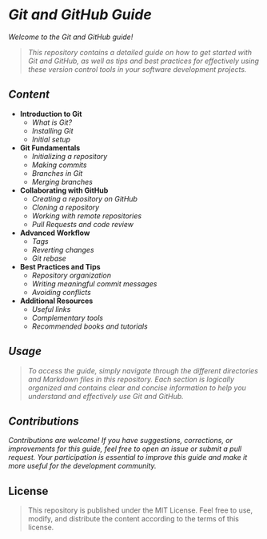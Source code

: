 <!-- Autor: Daniel Benjamin Perez Morales -->
<!-- GitHub: https://github.com/DanielPerezMoralesDev13 -->
<!-- Correo electrónico: danielperezdev@proton.me -->

# ***Git and GitHub Guide***

*Welcome to the Git and GitHub guide!*

> *This repository contains a detailed guide on how to get started with Git and GitHub, as well as tips and best practices for effectively using these version control tools in your software development projects.*

## ***Content***

- **Introduction to Git**
  - *What is Git?*
  - *Installing Git*
  - *Initial setup*
- **Git Fundamentals**
  - *Initializing a repository*
  - *Making commits*
  - *Branches in Git*
  - *Merging branches*
- **Collaborating with GitHub**
  - *Creating a repository on GitHub*
  - *Cloning a repository*
  - *Working with remote repositories*
  - *Pull Requests and code review*
- **Advanced Workflow**
  - *Tags*
  - *Reverting changes*
  - *Git rebase*
- **Best Practices and Tips**
  - *Repository organization*
  - *Writing meaningful commit messages*
  - *Avoiding conflicts*
- **Additional Resources**
  - *Useful links*
  - *Complementary tools*
  - *Recommended books and tutorials*

## ***Usage***

> *To access the guide, simply navigate through the different directories and Markdown files in this repository. Each section is logically organized and contains clear and concise information to help you understand and effectively use Git and GitHub.*

## ***Contributions***

*Contributions are welcome! If you have suggestions, corrections, or improvements for this guide, feel free to open an issue or submit a pull request. Your participation is essential to improve this guide and make it more useful for the development community.*

## **License**

> This repository is published under the MIT License. Feel free to use, modify, and distribute the content according to the terms of this license.
